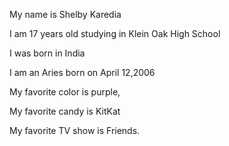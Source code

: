 My name is Shelby Karedia

I am 17 years old studying in Klein Oak High School

I was born in India

 I am an Aries born on April 12,2006

My favorite color is purple,

My favorite candy is KitKat

My favorite TV show is Friends. 

